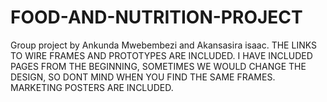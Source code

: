 # FOOD-AND-NUTRITION-PROJECT
Group project by Ankunda Mwebembezi and Akansasira isaac.
THE LINKS TO WIRE FRAMES AND PROTOTYPES ARE INCLUDED.
I HAVE INCLUDED PAGES FROM THE BEGINNING, SOMETIMES WE WOULD CHANGE THE DESIGN, SO DONT MIND WHEN YOU FIND THE SAME FRAMES.
MARKETING POSTERS ARE INCLUDED.
